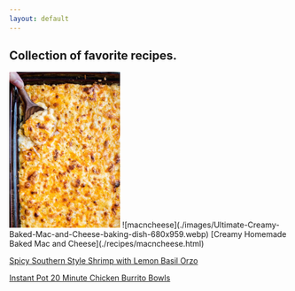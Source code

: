 ```yaml
---
layout: default
---
```


##  Collection of favorite recipes.

<img src="./images/Ultimate-Creamy-Baked-Mac-and-Cheese-baking-dish-680x959.webp" alt="drawing" width="200"/>
![macncheese](./images/Ultimate-Creamy-Baked-Mac-and-Cheese-baking-dish-680x959.webp)
[Creamy Homemade Baked Mac and Cheese](./recipes/macncheese.html)

[Spicy Southern Style Shrimp with Lemon Basil Orzo](./recipes/southern.html)

[Instant Pot 20 Minute Chicken Burrito Bowls](./recipes/burrito_bowl.html)